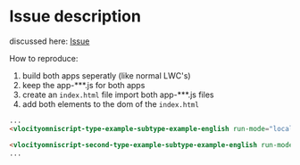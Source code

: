 # Issue description

discussed here: [Issue](https://github.com/salesforce/lwc/issues/4326)

How to reproduce:

1. build both apps seperatly (like normal LWC's)
2. keep the app-\*\*\*.js for both apps
3. create an `index.html` file import both app-\*\*\*.js files
4. add both elements to the dom of the `index.html`

```html
...
<vlocityomniscript-type-example-subtype-example-english run-mode="localScriptDef"> </vlocityomniscript-type-example-subtype-example-english>

<vlocityomniscript-second-type-example-subtype-example-english run-mode="localScriptDef"> </vlocityomniscript-second-type-example-subtype-example-english>
...
```
